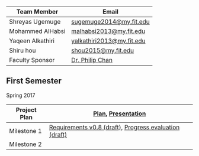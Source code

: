 |Team Member|Email|
|---|---|
| Shreyas Ugemuge | sugemuge2014@my.fit.edu |
| Mohammed AlHabsi | malhabsi2013@my.fit.edu |
| Yaqeen Alkathiri | yalkathiri2013@my.fit.edu |
| Shiru hou | shou2015@my.fit.edu |
|Faculty Sponsor |[Dr. Philip Chan](http://cs.fit.edu/~pkc/)|


## First Semester
Spring 2017 <br>

|Project Plan |[Plan](https://github.com/shreyasugemuge/Senior-Design-Project/raw/master/docs/Project%20Plan.pdf), [Presentation](https://github.com/shreyasugemuge/Senior-Design-Project/raw/master/docs/First%20Presentation.pdf) |
|---|---|
|Milestone 1|[Requirements v0.8 (draft)](https://github.com/shreyasugemuge/Senior-Design-Project/raw/master/docs/Milestone%201/Requirements.pdf), [Progress evaluation (draft)](https://github.com/shreyasugemuge/Senior-Design-Project/raw/master/docs/Milestone%201/Milestone_1_Progress_Evaluation.pdf)|
|Milestone 2| |



